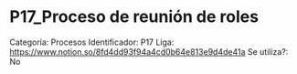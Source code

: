 # P17_Proceso de reunión de roles

Categoría: Procesos
Identificador: P17
Liga: https://www.notion.so/8fd4dd93f94a4cd0b64e813e9d4de41a
Se utiliza?: No